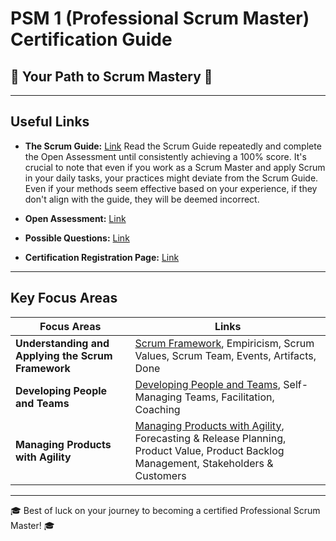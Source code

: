 # PSM 1 (Professional Scrum Master) Certification Guide

## 🌟 Your Path to Scrum Mastery 🌟

---

## Useful Links 

- **The Scrum Guide:** [Link](https://scrumguides.org/docs/scrumguide/v2020/2020-Scrum-Guide-US.pdf#zoom=100)
Read the Scrum Guide repeatedly and complete the Open Assessment until consistently achieving a 100% score. It's crucial to note that even if you work as a Scrum Master and apply Scrum in your daily tasks, your practices might deviate from the Scrum Guide. Even if your methods seem effective based on your experience, if they don't align with the guide, they will be deemed incorrect.

- **Open Assessment:** [Link](https://www.scrum.org/open-assessments/scrum-open)

- **Possible Questions:** [Link](https://github.com/TarunNarula/PSM-2024/blob/main/Possible%20Questions.md)

- **Certification Registration Page:** [Link](https://www.scrum.org/assessments/professional-scrum-master-i-certification)

---

## Key Focus Areas

| **Focus Areas**                                              | **Links**                                                                                                  |
|--------------------------------------------------------------|------------------------------------------------------------------------------------------------------------|
| **Understanding and Applying the Scrum Framework**           | [Scrum Framework](https://www.scrum.org/professional-scrum-competencies/understanding-and-applying-scrum-framework), Empiricism, Scrum Values, Scrum Team, Events, Artifacts, Done |
| **Developing People and Teams**                              | [Developing People and Teams](https://www.scrum.org/professional-scrum-competencies/developing-people-and-teams-old), Self-Managing Teams, Facilitation, Coaching |
| **Managing Products with Agility**                           | [Managing Products with Agility](https://www.scrum.org/professional-scrum-competencies/managing-products-with-agility), Forecasting & Release Planning, Product Value, Product Backlog Management, Stakeholders & Customers |

---

🎓 Best of luck on your journey to becoming a certified Professional Scrum Master! 🎓
